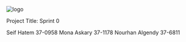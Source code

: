 ![logo](https://thumb.ibb.co/e5V2vn/tut_logo.png)

Project Title:
Sprint 0



Seif Hatem 37-0958
Mona Askary 37-1178
Nourhan Algendy 37-6811
